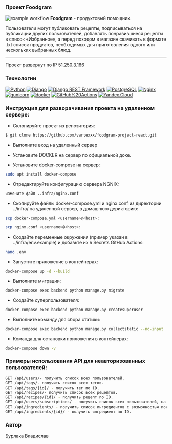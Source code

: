 ### Проект Foodgram
![example workflow](https://github.com/vartexxx/foodgram-project-react/actions/workflows/foodgram_workflow.yml/badge.svg)
**Foodgram** - продуктовый помощник.

Пользователи могут публиковать рецепты, подписываться на публикации других пользователей, добавлять понравившиеся рецепты в список «Избранное», а перед походом в магазин скачивать в формате .txt список продуктов, необходимых для приготовления одного или нескольких выбранных блюд.

***

Проект развернут по IP [51.250.3.166](http://51.250.3.166/)

### Технологии

[![Python](https://img.shields.io/badge/-Python-464646?style=flat-square&logo=Python)](https://www.python.org/)
[![Django](https://img.shields.io/badge/-Django-464646?style=flat-square&logo=Django)](https://www.djangoproject.com/)
[![Django REST Framework](https://img.shields.io/badge/-Django%20REST%20Framework-464646?style=flat-square&logo=Django%20REST%20Framework)](https://www.django-rest-framework.org/)
[![PostgreSQL](https://img.shields.io/badge/-PostgreSQL-464646?style=flat-square&logo=PostgreSQL)](https://www.postgresql.org/)
[![Nginx](https://img.shields.io/badge/-NGINX-464646?style=flat-square&logo=NGINX)](https://nginx.org/ru/)
[![gunicorn](https://img.shields.io/badge/-gunicorn-464646?style=flat-square&logo=gunicorn)](https://gunicorn.org/)
[![docker](https://img.shields.io/badge/-Docker-464646?style=flat-square&logo=docker)](https://www.docker.com/)
[![GitHub%20Actions](https://img.shields.io/badge/-GitHub%20Actions-464646?style=flat-square&logo=GitHub%20actions)](https://github.com/features/actions)
[![Yandex.Cloud](https://img.shields.io/badge/-Yandex.Cloud-464646?style=flat-square&logo=Yandex.Cloud)](https://cloud.yandex.ru/)

### Инструкция для разворачивания проекта на удаленном сервере:

- Склонируйте проект из репозитория:

```sh
$ git clone https://github.com/vartexxx/foodgram-project-react.git
```

- Выполните вход на удаленный сервер

- Установите DOCKER на сервер по официальной доке.

- Установитe docker-compose на сервер:
```sh
sudo apt install docker-compose
```

- Отредактируйте конфигурацию сервера NGNIX:
```sh
измените файл ..infra/nginx.conf
```

- Скопируйте файлы docker-compose.yml и nginx.conf из директории ../infra/ на удаленный сервер, в домашнюю дерикторию:
```sh
scp docker-compose.yml <username>@<host>:
```

```sh
scp nginx.conf <username>@<host>:
```

- Создайте переменные окружения (пример указан в ../infra/env.example) и добавьте их в Secrets GitHub Actions:
```sh
nano .env
```

- Запустите приложение в контейнерах:

```sh
docker-compose up -d --build
```

- Выполните миграции:

```sh
docker-compose exec backend python manage.py migrate
```

- Создайте суперпользователя:

```sh
docker-compose exec backend python manage.py createsuperuser
```

- Выполните команду для сбора статики:

```sh
docker-compose exec backend python manage.py collectstatic --no-input
```

- Команда для остановки приложения в контейнерах:

```sh
docker-compose down -v
```

### Примеры использования API для неавторизованных пользователей:

```sh
GET /api/users/- получить список всех пользователей.
GET /api/tags/- получить список всех тегов.
GET /api/tags/{id}/ - получить тег по ID.
GET /api/recipes/- получить список всех рецептов.
GET /api/recipes/{id}/ - получить рецепт по ID.
GET /api/users/subscriptions/ - получить список всех пользователей, на которых подписан текущий пользователь. В выдачу добавляются рецепты.
GET /api/ingredients/ - получить список ингредиентов с возможностью поиска по имени.
GET /api/ingredients/{id}/ - получить ингредиент по ID.
```

### Автор
Бурлака Владислав

